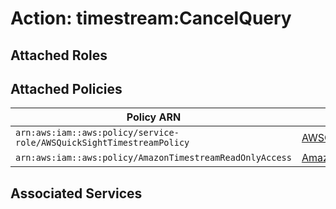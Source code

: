 # Action: timestream:CancelQuery

## Attached Roles

## Attached Policies

| Policy ARN | Policy Name |
|------------|-------------|
| `arn:aws:iam::aws:policy/service-role/AWSQuickSightTimestreamPolicy` | [AWSQuickSightTimestreamPolicy](../policies.md#awsquicksighttimestreampolicy) |
| `arn:aws:iam::aws:policy/AmazonTimestreamReadOnlyAccess` | [AmazonTimestreamReadOnlyAccess](../policies.md#amazontimestreamreadonlyaccess) |

## Associated Services

